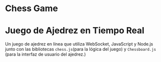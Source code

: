 # Chess Game

# Juego de Ajedrez en Tiempo Real

Un juego de ajedrez en línea que utiliza WebSocket, JavaScript y Node.js junto con las bibliotecas `chess.js`(para la lógica del juego) y `Chessboard.js` (para la interfaz de usuario del ajedrez.)